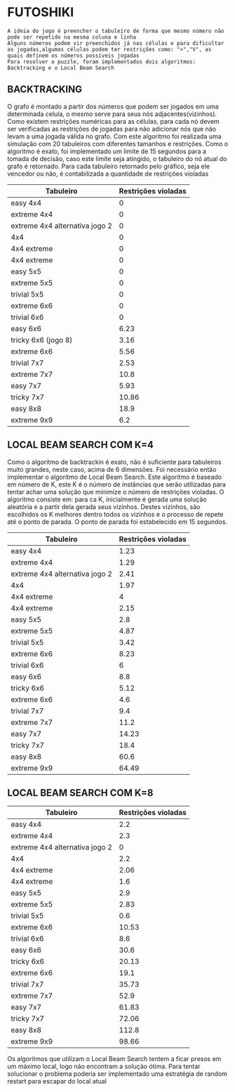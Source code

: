 # FUTOSHIKI

    A ideia do jogo é preencher o tabuleiro de forma que mesmo número não pode ser repetido na mesma coluna e linha
    Alguns números podem vir preenchidos já nas células e para dificultar as jogadas,algumas células podem ter restrições como: ">","V", as quais definem os números possíveis jogadas
    Para resolver o puzzle, foram implementados dois algoritmos: Backtracking e o Local Beam Search

## BACKTRACKING

O grafo é montado a partir dos números que podem ser jogados em uma determinada celula, o mesmo serve para seus nós adjacentes(vizinhos). Como existem restrições numéricas para as células, para cada nó devem ser verificadas as restrições de jogadas para não adicionar nós que não levam a uma jogada válida no grafo.
Com este algoritmo foi realizada uma simulação com 20 tabuleiros com diferentes tamanhos e restrições. Como o algoritmo é exato, foi implementado um limite de 15 segundos para a tomada de decisão, caso este limite seja atingido, o tabuleiro do nó atual do grafo é retornado. Para cada tabuleiro retornado pelo gráfico, seja ele vencedor ou não, é contabilizada a quantidade de restrições violadas

| Tabuleiro  |  Restrições violadas  |
| ------------------- | ------------------- |
|   easy 4x4    |  0 |
|   extreme 4x4 |  0 |
|   extreme 4x4 alternativa jogo 2 |  0 |
|   4x4 |  0 |
|   4x4 extreme |  0 |
|   4x4 extreme |  0 |
|   easy 5x5 |  0 |
|   extreme 5x5  |  0 |
|   trivial 5x5 |  0 |
|   extreme 6x6 |  0 |
|   trivial 6x6 |  0 |
|   easy 6x6  |  6.23 |
|   tricky 6x6 (jogo 8) |  3.16 |
|   extreme 6x6 |  5.56 |
|   trivial 7x7 |  2.53 |
|   extreme 7x7  |  10.8 |
|   easy 7x7  |  5.93 |
|   tricky 7x7  |  10.86 |
|   easy 8x8  |  18.9 |
|   extreme 9x9 |  6.2 |


## LOCAL BEAM SEARCH COM K=4
Como o algoritmo de backtrackin é exato, não é suficiente para tabuleiros muito grandes, neste caso, acima de 6 dimensões. Foi necessário então implementar o algoritmo de Local Beam Search. Este algoritmo é baseado em número de K, este K é o número de instãncias que serão utilizadas para tentar achar uma solução que minimize o número de restrições violadas. O algoritmo consiste em: para ca K, inicialmente é gerada uma solução aleatória e a partir dela gerada seus vizinhos. Destes vizinhos, são escolhidos os K melhores dentro todos os vizinhos e o processo de repete até o ponto de parada. O ponto de parada foi estabelecido em 15 segundos. 

| Tabuleiro  |  Restrições violadas  |
| ------------------- | ------------------- |
|   easy 4x4    | 1.23 |
|   extreme 4x4 | 1.29 |
|   extreme 4x4 alternativa jogo 2 | 2.41 |
|   4x4 | 1.97 |
|   4x4 extreme | 4 |
|   4x4 extreme | 2.15 |
|   easy 5x5  | 2.8 |
|   extreme 5x5  | 4.87 |
|   trivial 5x5 | 3.42 |
|   extreme 6x6 | 8.23 |
|   trivial 6x6 | 6 |
|   easy 6x6  | 8.8 |
|   tricky 6x6  | 5.12 |
|   extreme 6x6 | 4.6 |
|   trivial 7x7 | 9.4 |
|   extreme 7x7 | 11.2 |
|   easy 7x7  | 14.23 |
|   tricky 7x7 | 18.4 |
|   easy 8x8  | 60.6 |
|   extreme 9x9 | 64.49 |

## LOCAL BEAM SEARCH COM K=8

| Tabuleiro  |  Restrições violadas  |
| ------------------- | ------------------- |
|   easy 4x4  | 2.2  |
|   extreme 4x4  | 2.3  |
|   extreme 4x4 alternativa jogo 2  | 0  |
|   4x4  | 2.2  |
|   4x4 extreme  | 2.06  |
|   4x4 extreme  | 1.6  |
|   easy 5x5  | 2.9  |
|   extreme 5x5  | 2.83  |
|   trivial 5x5  | 0.6  |
|   extreme 6x6  | 10.53  |
|   trivial 6x6  | 8.6  |
|   easy 6x6  | 30.6  |
|   tricky 6x6  | 20.13  |
|   extreme 6x6  | 19.1  |
|   trivial 7x7  | 35.73  |
|   extreme 7x7  | 52.9  |
|   easy 7x7  | 61.83  |
|   tricky 7x7  | 72.06  |
|   easy 8x8  | 112.8  |
|   extreme 9x9  | 98.66  |


Os algoritmos que utilizam o Local Beam Search tentem a ficar presos em um máximo local, logo não encontram a solução ótima. Para tentar solucionar o problema poderia ser implementado uma estratégia de random restart para escapar do local atual 
